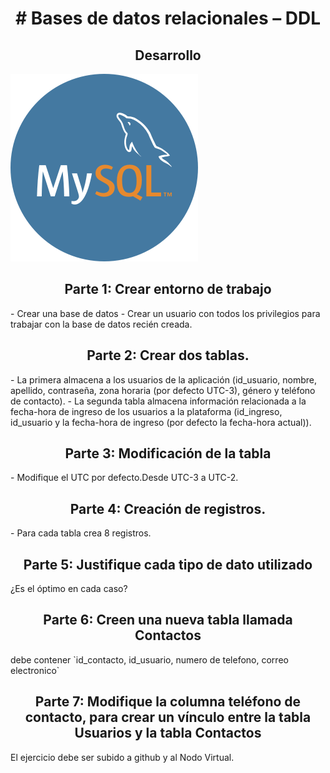 <h1 align="center"># Bases de datos relacionales – DDL</h1>
<h2 align="center">Desarrollo</h2>

![exampleb align="center"](https://raw.githubusercontent.com/Cristian-Trureo/Modulo3-abpro-5/main/mysql.png)

<h2 align="center">Parte 1: Crear entorno de trabajo</h2>
- Crear una base de datos
- Crear un usuario con todos los privilegios para trabajar con la base de datos recién creada.
<h2 align="center">Parte 2: Crear dos tablas.</h2>
- La primera almacena a los usuarios de la aplicación (id_usuario, nombre, apellido,
contraseña, zona horaria (por defecto UTC-3), género y teléfono de contacto).
- La segunda tabla almacena información relacionada a la fecha-hora de ingreso de los
usuarios a la plataforma (id_ingreso, id_usuario y la fecha-hora de ingreso (por defecto la
fecha-hora actual)).
<h2 align="center">Parte 3: Modificación de la tabla</h2>
- Modifique el UTC por defecto.Desde UTC-3 a UTC-2.
<h2 align="center">Parte 4: Creación de registros.</h2>
- Para cada tabla crea 8 registros.
<h2 align="center">Parte 5: Justifique cada tipo de dato utilizado</h2> 
¿Es el óptimo en cada caso?
<h2 align="center">Parte 6: Creen una nueva tabla llamada Contactos</h2>
debe contener `id_contacto, id_usuario, numero de telefono, correo electronico`
<h2 align="center">Parte 7: Modifique la columna teléfono de contacto, para crear un vínculo entre la tabla Usuarios y la tabla Contactos</h2>
El ejercicio debe ser subido a github y al Nodo Virtual.
